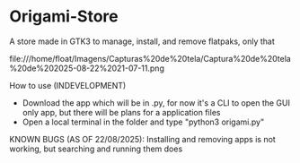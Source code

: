 # Origami-Store
A store made in GTK3 to manage, install, and remove flatpaks, only that


file:///home/float/Imagens/Capturas%20de%20tela/Captura%20de%20tela%20de%202025-08-22%2021-07-11.png

How to use (INDEVELOPMENT)
- Download the app which will be in .py, for now it's a CLI to open the GUI only app, but there will be plans for a application files
- Open a local terminal in the folder and type "python3 origami.py"

KNOWN BUGS (AS OF 22/08/2025):
Installing and removing apps is not working, but searching and running them does
